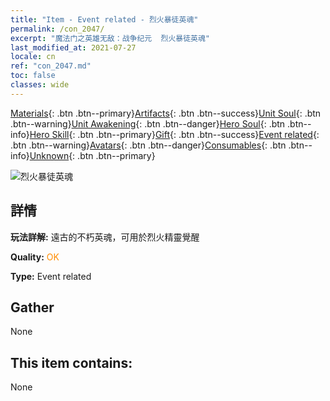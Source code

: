 ```yaml
---
title: "Item - Event related - 烈火暴徒英魂"
permalink: /con_2047/
excerpt: "魔法门之英雄无敌：战争纪元  烈火暴徒英魂"
last_modified_at: 2021-07-27
locale: cn
ref: "con_2047.md"
toc: false
classes: wide
---
```

 [Materials](/ItemsCN/){: .btn .btn--primary}[Artifacts](/ItemsCN/Artifacts/){: .btn .btn--success}[Unit Soul](/ItemsCN/UnitSoul/){: .btn .btn--warning}[Unit Awakening](/ItemsCN/UnitAwakening/){: .btn .btn--danger}[Hero Soul](/ItemsCN/HeroSoul/){: .btn .btn--info}[Hero Skill](/ItemsCN/HeroSkill/){: .btn .btn--primary}[Gift](/ItemsCN/Gift/){: .btn .btn--success}[Event related](/ItemsCN/Events/){: .btn .btn--warning}[Avatars](/ItemsCN/Avatars/){: .btn .btn--danger}[Consumables](/ItemsCN/Consumables/){: .btn .btn--info}[Unknown](/ItemsCN/Unknown/){: .btn .btn--primary}

 ![烈火暴徒英魂](/images/t/juexing_506.png)

## 詳情
 **玩法詳解:** 遠古的不朽英魂，可用於烈火精靈覺醒

 **Quality:** <span style="color: #FF8C00">OK</span>

 **Type:** Event related

## Gather

  None

## This item contains:

  None

